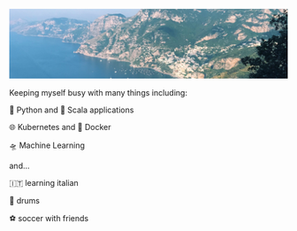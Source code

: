 ![amalfi coast 2018](https://raw.githubusercontent.com/JWDobken/JWDobken/master/0.jpg)

Keeping myself busy with many things including:

🐍 Python and 🎹 Scala applications

🌐 Kubernetes and 🐳 Docker

🛸 Machine Learning

and...

🇮🇹 learning italian

🥁 drums

⚽ soccer with friends

